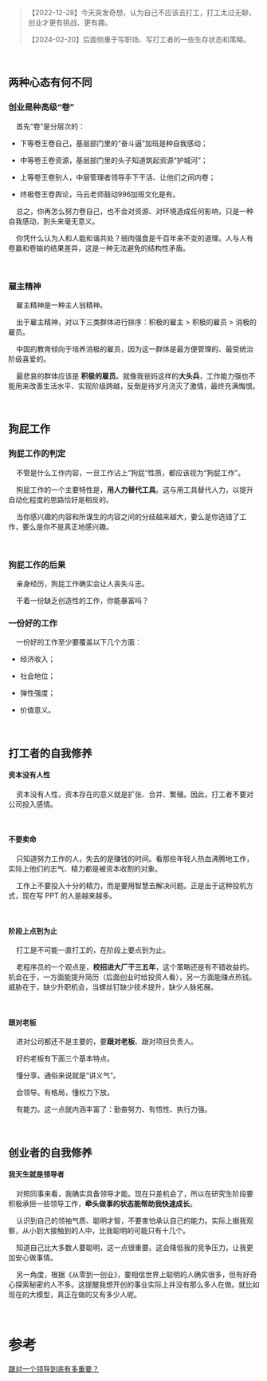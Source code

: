> 【2022-12-28】今天突发奇想，认为自己不应该去打工，打工太过无聊，创业才更有挑战、更有趣。
> 
> 【2024-02-20】后面侧重于写职场、写打工者的一些生存状态和策略。

    

## 两种心态有何不同

### 创业是种高级“卷”

    首先“卷”是分层次的：

- 下等卷王卷自己，基层部门里的“奋斗逼”加班是种自我感动；

- 中等卷王卷资源，基层部门里的头子知道筑起资源“护城河”；

- 上等卷王卷别人，中层管理者领导手下干活、让他们之间内卷；

- 终极卷王卷舆论，马云老师鼓动996加班文化是有。

    总之，你再怎么努力卷自己，也不会对资源、对环境造成任何影响，只是一种自我感动，到头来毫无意义。

    你凭什么认为人和人能和谐共处？弱肉强食是千百年来不变的道理。人与人有卷赢和卷输的结果差异，这是一种无法避免的结构性矛盾。

    

### 雇主精神

    雇主精神是一种主人翁精神。

    出于雇主精神，对以下三类群体进行排序：积极的雇主 > 积极的雇员 > 消极的雇员。

    中国的教育倾向于培养消极的雇员，因为这一群体是最方便管理的、最受统治阶级喜爱的。

    最悲哀的群体应该是 **积极的雇员**。就像我爸妈这样的**大头兵**，工作能力强也不能用来改善生活水平、实现阶级跨越，反倒是待岁月浇灭了激情，最终充满悔恨。

    

## 狗屁工作

### 狗屁工作的判定

    不管是什么工作内容，一旦工作沾上“狗屁”性质，都应该视为“狗屁工作”。

    狗屁工作的一个主要特性是，**用人力替代工具**。这与用工具替代人力，以提升自动化程度的思路恰好是相反的。

    当你感兴趣的内容和所谋生的内容之间的分歧越来越大，要么是你选错了工作，要么是你不是真正地感兴趣。

    

### 狗屁工作的后果

    亲身经历，狗屁工作确实会让人丧失斗志。

    干着一份缺乏创造性的工作，你能暴富吗？



### 一份好的工作

    一份好的工作至少要覆盖以下几个方面：

- 经济收入；

- 社会地位；

- 弹性强度；

- 价值意义。

    

## 打工者的自我修养

#### 资本没有人性

    资本没有人性，资本存在的意义就是扩张、合并、繁殖。因此，打工者不要对公司投入感情。

    

#### 不要卖命

    只知道努力工作的人，失去的是赚钱的时间。看那些年轻人热血沸腾地工作，实际上他们的志气、精力都是被资本收割的对象。

    工作上不要投入十分的精力，而是要用智慧去解决问题。正是出于这种投机方式，现在写 PPT 的人是越来越多。

    

#### 阶段上点到为止

    打工是不可能一直打工的，在阶段上要点到为止。

    老程序员的一个观点是，**校招进大厂干三五年**，这个策略还是有不错收益的。机会在于，一方面能提升简历（后面创业时给投资人看），另一方面能赚点热钱。威胁在于，缺少升职机会，当螺丝钉缺少技术提升，缺少人脉拓展。

    

#### 跟对老板

    进对公司都还不是主要的，要**跟对老板**、跟对项目负责人。

    好的老板有下面三个基本特点。

    懂分享。通俗来说就是“讲义气”。

    会领导。有格局，懂权力下放。

    有能力。这一点就内涵丰富了：勤奋努力、有悟性、执行力强。

    

## 创业者的自我修养

#### 我天生就是领导者

    对照同事来看，我确实具备领导才能。现在只差机会了，所以在研究生阶段要积极承担一些领导工作，**牵头做事的状态能帮助我快速成长**。

    认识到自己的领袖气质、聪明才智，不要害怕承认自己的能力。实际上据我观察，从小到大接触到的人中，比我聪明的可能只有十几个。

    知道自己比大多数人要聪明，这一点很重要。这会降低我的竞争压力，让我更加安心做事情。

    另一角度，根据《从零到一创业》，要相信世界上聪明的人确实很多，但有好奇心探索秘密的人不多。这提醒我想开创的事业实际上并没有那么多人在做。就比如现在的大模型，真正在做的又有多少人呢。

    

# 参考

[跟对一个领导到底有多重要？](https://www.zhihu.com/question/387292327/answer/2090498997)
